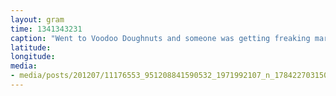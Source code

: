 ```yaml
---
layout: gram
time: 1341343231
caption: "Went to Voodoo Doughnuts and someone was getting freaking married... in a doughnut shop! \"You may kiss the bride.\""
latitude: 
longitude: 
media:
- media/posts/201207/11176553_951208841590532_1971992107_n_17842270315000351.jpg
---
```

